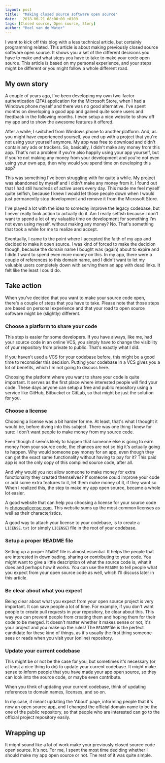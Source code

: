 ```yaml
---
layout: post
title:  "Making closed source software open source"
date:   2018-06-21 08:00:00 +0100
tags: [Closed source, Open source, Story]
author: "Roel van de Water"
---
```

I want to kick off this blog with a less technical article, but certainly programming related. This article is about making previously closed source software open source. It shows you a set of the different decisions you have to make and what steps you have to take to make your code open source. This article is based on my personal experience, and your steps might be different or you might follow a whole different road.

## My own story
A couple of years ago, I've been developing my own two-factor authentication (2FA) application for the Microsoft Store, when I had a Windows phone myself and there was no good alternative. I've spent months on developing a good app and gained quite some users and feedback in the following months. I even setup a nice website to show off my app and to show the awesome features it offered.

After a while, I switched from Windows phone to another platform. And, as you might have experienced yourself, you end up with a project that you're not using your yourself anymore. My app was free to download and didn't contain any ads or trackers. So, basically, I didn't make any money from this app. That's not a problem if you're also happily using your app yourself, but if you're not making any money from your development and you're not even using your own app, then why would you spend time on developing this app?

This was something I've been struggling with for quite a while. My project was abandoned by myself and I didn't make any money from it. I found out that I had still hundreds of active users every day. This made me feel myself quite selfish, because I knew I would let those people down when I would just permanently stop development and remove it from the Microsoft Store.

I've played a lot with the idea to someday improve the legacy codebase, but I never really took action to actually do it. Am I really selfish because I don't want to spend a lot of my valuable time on development for something I'm not even using myself, without making any money? No. That's something that took a while for me to realize and accept.

Eventually, I came to the point where I accepted the faith of my app and decided to make it open source. I was kind of forced to make the decicion though, because the domain name I bought was (again) about to expire and I didn't want to spend even more money on this. In my app, there were a couple of references to this domain name, and I didn't want to let my valuable users completely down with serving them an app with dead links. It felt like the least I could do.

## Take action
When you've decided that you want to make your source code open, there's a couple of steps that you have to take. Please note that those steps are based on personal experience and that your road to open source software might be (slightly) different.

### Choose a platform to share your code
This step is easier for some developers. If you have always, like me, had your source code in an online VCS, you simply have to change the visibility of your repository from private to public. That's exactly what I did.

If you haven't used a VCS for your codebase before, this might be a good time to reconsider this decision. Putting your codebase in a VCS gives you a lot of benefits, which I'm not going to discuss here.

Choosing the platform where you want to share your code is quite important. It serves as the first place where interested people will find your code. These days anyone can setup a free and public repository using a service like GitHub, Bitbucket or GitLab, so that might be just the solution for you.

### Choose a license
Choosing a license was a bit harder for me. At least, that's what I thought it would be, before diving into this subject. There was one thing I knew for sure: I don't want people to make money from my source code.

Even though it seems likely to happen that someone else is going to earn money from your source code, the chances are not so big it's actually going to happen. Why would someone pay money for an app, even though they can get the exact same functionality without having to pay for it? This paid app is not the only copy of this compiled source code, after all.

And why would you not allow someone to make money for extra functionality they created themselves? If someone could improve your code or add some extra features to it, let them make money of it, if they want so. When I realized this, the step to make my app open source, became a whole lot easier.

A good website that can help you choosing a license for your source code is [choosealicense.com](https://choosealicense.com). This website sums up the most common licenses as well as their characteristics.

A good way to attach your license to your codebase, is to create a `LICENSE.txt` (or simply `LICENSE`) file in the root of your codebase.

### Setup a proper README file
Setting up a proper `README` file is almost essential. It helps the people that are interested in downloading, sharing or contributing to your code. You might want to give a little description of what the source code is, what it does and perhaps how it works. You can use the `README` to tell people what you expect from your open source code as well, which I'll discuss later in this article.

### Be clear about what you expect
Being clear about what you expect from your open source project is very important. It can save people a lot of time. For example, if you don't want people to create pull requests in your repository, be clear about this. This way you can prevent people from creating them and hoping them for their code to be merged. It doesn't matter whether it makes sense or not, it's your project and you make up the rules! The `README`file is the perfect candidate for these kind of things, as it's usually the first thing someone sees or reads when you visit your (online) repository.

### Update your current codebase
This might be or not be the case for you, but sometimes it's necessary (or at least a nice thing to do) to update your current codebase. It might make sense to inform people that you have made your app open source, so they can look into the source code, or maybe even contribute.

When you tihnk of updating your current codebase, think of updating references to domain names, licenses, and so on.

In my case, it meant updating the 'About' page, informing people that it's now an open source app, and I changed the official domain name to be the one of the public repository, so that people who are interested can go to the official project repository easily.

## Wrapping up
It might sound like a lot of work make your previously closed source code open source. It's not. For me, I spent the most time deciding whether I should make my app open source or not. The rest of it was quite simple.
